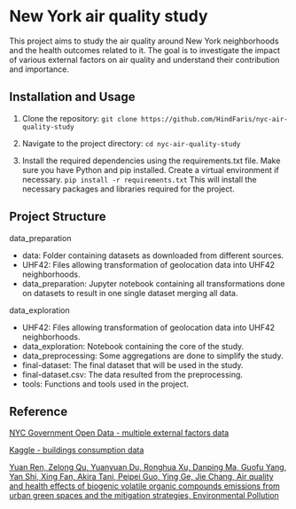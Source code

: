 # New York air quality study

This project aims to study the air quality around New York neighborhoods and the health outcomes related to it. 
The goal is to investigate the impact of various external factors on air quality and understand their contribution and importance.

## Installation and Usage

1. Clone the repository:
```git clone https://github.com/HindFaris/nyc-air-quality-study```

2. Navigate to the project directory:
```cd nyc-air-quality-study```

3. Install the required dependencies using the requirements.txt file. Make sure you have Python and pip installed. Create a virtual environment if necessary.
```pip install -r requirements.txt```
This will install the necessary packages and libraries required for the project.

## Project Structure

data_preparation
  - data: Folder containing datasets as downloaded from different sources.
  - UHF42: Files allowing transformation of geolocation data into UHF42 neighborhoods.
  - data_preparation: Jupyter notebook containing all transformations done on datasets to result in one single dataset merging all data.

data_exploration
  - UHF42: Files allowing transformation of geolocation data into UHF42 neighborhoods.
  - data_exploration: Notebook containing the core of the study.
  - data_preprocessing: Some aggregations are done to simplify the study.
  - final-dataset: The final dataset that will be used in the study.
  - final-dataset.csv: The data resulted from the preprocessing.
  - tools: Functions and tools used in the project.

## Reference

[NYC Government Open Data - multiple external factors data](https://data.cityofnewyork.us/Environment/Air-Quality/c3uy-2p5r)

[Kaggle - buildings consumption data](https://www.kaggle.com/datasets/claytonmiller/new-york-city-buildings-energy-consumption-survey?fbclid=IwAR26gcwjnmJIlwTzyQ9WDNeG0bRFUjtOM2r594mZRD_2WUVkVXXPiryrP_w)

[Yuan Ren, Zelong Qu, Yuanyuan Du, Ronghua Xu, Danping Ma, Guofu Yang, Yan Shi, Xing Fan, Akira Tani, Peipei Guo, Ying Ge, Jie Chang,
Air quality and health effects of biogenic volatile organic compounds emissions from urban green spaces and the mitigation strategies,
Environmental Pollution](https://www.sciencedirect.com/science/article/abs/pii/S0269749117309491)
